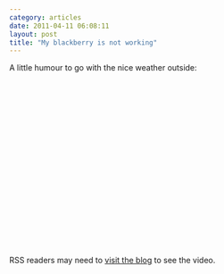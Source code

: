 ```yaml
---
category: articles
date: 2011-04-11 06:08:11
layout: post
title: "My blackberry is not working"
---
```


<p>A little humour to go with the nice weather outside:</p><iframe title="My blackberry is not working" width="480" height="300" data-src="//www.youtube.com/embed/kAG39jKi0lI" frameborder="0" allowfullscreen></iframe><p>RSS readers may need to <a href="//joaobordalo.com/articles/2011/04/11/my-blackberry-is-not-working">visit the blog</a> to see the video.</p>
